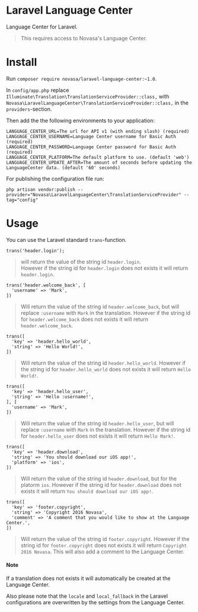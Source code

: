 # Laravel Language Center
Language Center for Laravel.

> This requires access to Novasa's Language Center.

# Install

Run `composer require novasa/laravel-language-center:~1.0`.

In `config/app.php` replace `Illuminate\Translation\TranslationServiceProvider::class,` with `Novasa\LaravelLanguageCenter\TranslationServiceProvider::class,` in the `providers`-section.

Then add the the following environments to your application:
```
LANGUAGE_CENTER_URL=The url for API v1 (with ending slash) (required)
LANGUAGE_CENTER_USERNAME=Language Center username for Basic Auth (required)
LANGUAGE_CENTER_PASSWORD=Language Center password for Basic Auth (required)
LANGUAGE_CENTER_PLATFORM=The default platform to use. (default 'web')
LANGUAGE_CENTER_UPDATE_AFTER=The amount of seconds before updating the LanguageCenter data. (default '60' seconds)
```

For publishing the configuration file run:
```
php artisan vendor:publish --provider="Novasa\LaravelLanguageCenter\TranslationServiceProvider" --tag="config"
```

# Usage

You can use the Laravel standard `trans`-function.

```
trans('header.login');
```
> will return the value of the string id `header.login`.    
> However if the string id for `header.login` does not exists it will return `header.login`.

```
trans('header.welcome_back', [
  'username' => 'Mark',
])
```
> Will return the value of the string id `header.welcome_back`, but will replace `:username` with `Mark` in the translation.
> However if the string id for `header.welcome_back` does not exists it will return `header.welcome_back`.

```
trans([
  'key' => 'header.hello_world',
  'string' => 'Hello World!',
])
```
> Will return the value of the string id `header.hello_world`.
> However if the string id for `header.hello_world` does not exists it will return `Hello World!`.

```
trans([
  'key' => 'header.hello_user',
  'string' => 'Hello :username!',
], [
  'username' => 'Mark',
])
```
> Will return the value of the string id `header.hello_user`, but will replace `:username` with `Mark` in the translation.
> However if the string id for `header.hello_user` does not exists it will return `Hello Mark!`.

```
trans([
  'key' => 'header.download',
  'string' => 'You should download our iOS app!',
  'platform' => 'ios',
])
```
> Will return the value of the string id `header.download`, but for the platorm `ios`.
> However if the string id for `header.download` does not exists it will return `You should download our iOS app!`.

```
trans([
  'key' => 'footer.copyright',
  'string' => 'Copyright 2016 Novasa',
  'comment' => 'A comment that you would like to show at the Language Center.',
])
```
> Will return the value of the string id `footer.copyright`.
> However if the string id for `footer.copyright` does not exists it will return `Copyright 2016 Novasa`.
> This will also add a comment to the Language Center.

#### Note
If a translation does not exists it will automatically be created at the Language Center.

Also please note that the `locale` and `local_fallback` in the Laravel configurations are overwritten by the settings from the Language Center.
